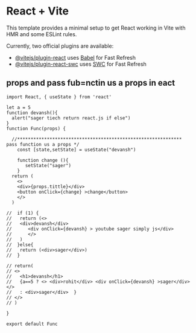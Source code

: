 # React + Vite

This template provides a minimal setup to get React working in Vite with HMR and some ESLint rules.

Currently, two official plugins are available:

- [@vitejs/plugin-react](https://github.com/vitejs/vite-plugin-react/blob/main/packages/plugin-react/README.md) uses [Babel](https://babeljs.io/) for Fast Refresh
- [@vitejs/plugin-react-swc](https://github.com/vitejs/vite-plugin-react-swc) uses [SWC](https://swc.rs/) for Fast Refresh

## props and pass fub=nctin us a props in eact 
```
import React, { useState } from 'react'

let a = 5
function devansh(){
  alert("sager tiech return react.js if else")
}
function Func(props) {
  
  //*************************************************************  pass function us a props */
    const [state,setState] = useState("devansh")

    function change (){ 
       setState("sager")
    }
  return (
    <>
    <div>{props.tittle}</div>
    <button onClick={change} >change</button>
    </>
  )

//  if (1) {
//   return (<>
//   <div>devansh</div>
//      <div onClick={devansh} > youtube sager simply js</div>
//      </>
//   )
//  }else{
//   return (<div>sager</div>)
//  }

// return(
// <>
//   <h1>devansh</h1>
//   {a==5 ? <> <div>rohit</div> <div onClick={devansh} >sager</div> </>
//   : <div>sager</div>  }
// </>
// )

}

export default Func

```